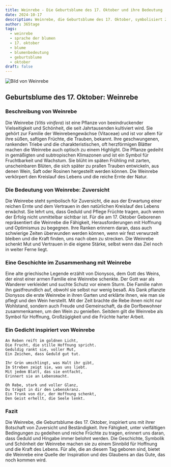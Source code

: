 ```yaml
---
title: Weinrebe - Die Geburtsblume des 17. Oktober und ihre Bedeutung
date: 2024-10-17
description: Weinrebe, die Geburtsblume des 17. Oktober, symbolisiert Zuversicht. Erfahre mehr über ihre Geschichte, Bedeutung und Symbolik in der Sprache der Blumen.
author: 365tage
tags:
  - weinrebe
  - sprache der blumen
  - 17. oktober
  - blume
  - blumenbedeutung
  - geburtsblume
  - oktober
draft: false
---
```


![Bild von Weinrebe](https://cdn.pixabay.com/photo/2020/01/16/13/46/grapes-4770606_640.jpg#center)

## Geburtsblume des 17. Oktober: Weinrebe

### Beschreibung von Weinrebe

Die Weinrebe (_Vitis vinifera_) ist eine Pflanze von beeindruckender Vielseitigkeit und Schönheit, die seit Jahrtausenden kultiviert wird. Sie gehört zur Familie der Weinrebengewächse (Vitaceae) und ist vor allem für ihre süßen, saftigen Früchte, die Trauben, bekannt. Ihre geschwungenen, rankenden Triebe und die charakteristischen, oft herzförmigen Blätter machen die Weinrebe auch optisch zu einem Highlight. Die Pflanze gedeiht in gemäßigten und subtropischen Klimazonen und ist ein Symbol für Fruchtbarkeit und Wachstum. Sie blüht im späten Frühling mit zarten, unscheinbaren Blüten, die sich später zu prallen Trauben entwickeln, aus denen Wein, Saft oder Rosinen hergestellt werden können. Die Weinrebe verkörpert den Kreislauf des Lebens und die reiche Ernte der Natur.

### Die Bedeutung von Weinrebe: Zuversicht

Die Weinrebe steht symbolisch für Zuversicht, die aus der Erwartung einer reichen Ernte und dem Vertrauen in den natürlichen Kreislauf des Lebens erwächst. Sie lehrt uns, dass Geduld und Pflege Früchte tragen, auch wenn der Erfolg nicht unmittelbar sichtbar ist. Für die am 17. Oktober Geborenen repräsentiert die Weinrebe die Fähigkeit, Herausforderungen mit Hoffnung und Optimismus zu begegnen. Ihre Ranken erinnern daran, dass auch schwierige Zeiten überwunden werden können, wenn wir fest verwurzelt bleiben und die Kraft finden, uns nach oben zu strecken. Die Weinrebe schenkt Mut und Vertrauen in die eigene Stärke, selbst wenn das Ziel noch in weiter Ferne liegt.

### Eine Geschichte im Zusammenhang mit Weinrebe

Eine alte griechische Legende erzählt von Dionysos, dem Gott des Weins, der einst einer armen Familie eine Weinrebe schenkte. Der Gott war als Wanderer verkleidet und suchte Schutz vor einem Sturm. Die Familie nahm ihn gastfreundlich auf, obwohl sie selbst nur wenig besaß. Als Dank pflanzte Dionysos die erste Weinrebe in ihren Garten und erklärte ihnen, wie man sie pflegt und den Wein herstellt. Mit der Zeit brachte die Rebe ihnen nicht nur Wohlstand, sondern auch Freude und Gemeinschaft, da die Dorfbewohner zusammenkamen, um den Wein zu genießen. Seitdem gilt die Weinrebe als Symbol für Hoffnung, Großzügigkeit und die Früchte harter Arbeit.

### Ein Gedicht inspiriert von Weinrebe

```
An Reben reift im goldnen Licht,  
Die Frucht, die stille Hoffnung spricht.  
Geduldig rankt sie, voller Mut,  
Ein Zeichen, dass Geduld gut tut.  

Ihr Grün umschlingt, was Halt ihr gibt,  
Im Streben zeigt sie, was uns liebt.  
Mit jedem Blatt, das sie entfacht,  
Erinnert sie an Lebensmacht.  

Oh Rebe, stark und voller Glanz,  
Du trägst in dir den Lebenskranz.  
Ein Trunk von dir, der Hoffnung schenkt,  
Den Geist erhellt, die Seele lenkt.  
```

### Fazit

Die Weinrebe, die Geburtsblume des 17. Oktober, inspiriert uns mit ihrer Botschaft von Zuversicht und Beständigkeit. Ihre Fähigkeit, unter vielfältigen Bedingungen zu gedeihen und reiche Früchte zu tragen, erinnert uns daran, dass Geduld und Hingabe immer belohnt werden. Die Geschichte, Symbolik und Schönheit der Weinrebe machen sie zu einem Sinnbild für Hoffnung und die Kraft des Lebens. Für alle, die an diesem Tag geboren sind, bietet die Weinrebe eine Quelle der Inspiration und des Glaubens an das Gute, das noch kommen wird.